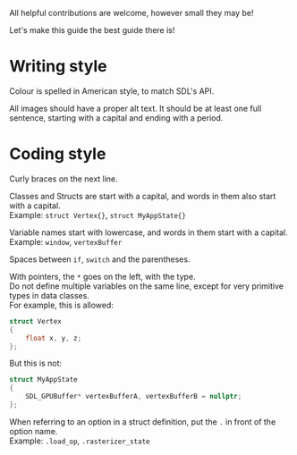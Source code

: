 All helpful contributions are welcome, however small they may be!

Let's make this guide the best guide there is!

# Writing style

Colour is spelled in American style, to match SDL's API.

All images should have a proper alt text.
It should be at least one full sentence, starting with a capital and ending with a period.

# Coding style

Curly braces on the next line.

Classes and Structs are start with a capital,
and words in them also start with a capital.  
Example: `struct Vertex{}`, `struct MyAppState{}`

Variable names start with lowercase,
and words in them start with a capital.  
Example: `window`, `vertexBuffer`

Spaces between `if`, `switch` and the parentheses.

With pointers, the `*` goes on the left, with the type.  
Do not define multiple variables on the same line,
except for very primitive types in data classes.  
For example, this is allowed:

```c++
struct Vertex
{
	float x, y, z;
};
```

But this is not:

```c++
struct MyAppState
{
	SDL_GPUBuffer* vertexBufferA, vertexBufferB = nullptr;
};
```

When referring to an option in a struct definition,
put the `.` in front of the option name.  
Example: `.load_op`, `.rasterizer_state`
